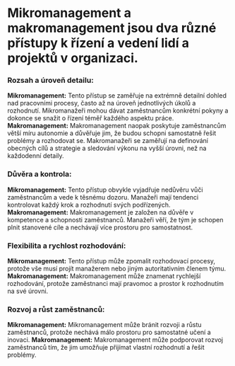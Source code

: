 # Mikromanagement a makromanagement jsou dva různé přístupy k řízení a vedení lidí a projektů v organizaci.

### Rozsah a úroveň detailu:
**Mikromanagement:** Tento přístup se zaměřuje na extrémně detailní dohled nad pracovními procesy, často až na úroveň jednotlivých úkolů a rozhodnutí. Mikromanažeři mohou dávat zaměstnancům konkrétní pokyny a dokonce se snažit o řízení téměř každého aspektu práce.
**Makromanagement:** Makromanagement naopak poskytuje zaměstnancům větší míru autonomie a důvěřuje jim, že budou schopni samostatně řešit problémy a rozhodovat se. Makromanažeři se zaměřují na definování obecných cílů a strategie a sledování výkonu na vyšší úrovni, než na každodenní detaily.

### Důvěra a kontrola:
**Mikromanagement:** Tento přístup obvykle vyjadřuje nedůvěru vůči zaměstnancům a vede k těsnému dozoru. Manažeři mají tendenci kontrolovat každý krok a rozhodnutí svých podřízených.
**Makromanagement:** Makromanagement je založen na důvěře v kompetence a schopnosti zaměstnanců. Manažeři věří, že tým je schopen plnit stanovené cíle a nechávají více prostoru pro samostatnost.

### Flexibilita a rychlost rozhodování:
**Mikromanagement:** Tento přístup může zpomalit rozhodovací procesy, protože vše musí projít manažerem nebo jiným autoritativním členem týmu.
**Makromanagement:** Makromanagement může znamenat rychlejší rozhodování, protože zaměstnanci mají pravomoc a prostor k rozhodnutím na své úrovni.

### Rozvoj a růst zaměstnanců:
**Mikromanagement:** Mikromanagement může bránit rozvoji a růstu zaměstnanců, protože nechává málo prostoru pro samostatné učení a inovaci.
**Makromanagement:** Makromanagement může podporovat rozvoj zaměstnanců tím, že jim umožňuje přijímat vlastní rozhodnutí a řešit problémy.
